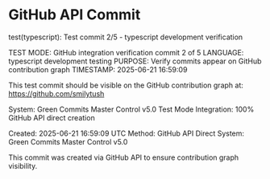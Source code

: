 # GitHub API Commit

test(typescript): Test commit 2/5 - typescript development verification

TEST MODE: GitHub integration verification commit 2 of 5
LANGUAGE: typescript development testing
PURPOSE: Verify commits appear on GitHub contribution graph
TIMESTAMP: 2025-06-21 16:59:09

This test commit should be visible on the GitHub contribution graph at:
https://github.com/smilytush

System: Green Commits Master Control v5.0 Test Mode
Integration: 100% GitHub API direct creation

Created: 2025-06-21 16:59:09 UTC
Method: GitHub API Direct
System: Green Commits Master Control v5.0

This commit was created via GitHub API to ensure contribution graph visibility.
